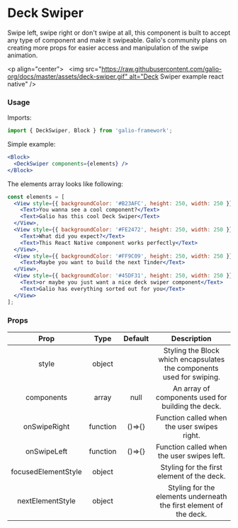 # Deck Swiper
Swipe left, swipe right or don't swipe at all, this component is built to accept any type of component and make it swipeable. Galio's community plans on creating more props for easier access and manipulation of the swipe animation.

<p align="center">
  <img src="https://raw.githubusercontent.com/galio-org/docs/master/assets/deck-swiper.gif" alt="Deck Swiper example react native" />
</p>

### Usage
Imports:
```js
import { DeckSwiper, Block } from 'galio-framework';
```

Simple example:
```jsx
<Block>
  <DeckSwiper components={elements} />
</Block>
```
The elements array looks like following:
```jsx
const elements = [
  <View style={{ backgroundColor: '#B23AFC', height: 250, width: 250 }}>
    <Text>You wanna see a cool component?</Text>
    <Text>Galio has this cool Deck Swiper</Text>
  </View>,
  <View style={{ backgroundColor: '#FE2472', height: 250, width: 250 }}>
    <Text>What did you expect?</Text>
    <Text>This React Native component works perfectly</Text>
  </View>,
  <View style={{ backgroundColor: '#FF9C09', height: 250, width: 250 }}>
    <Text>Maybe you want to build the next Tinder</Text>
  </View>,
  <View style={{ backgroundColor: '#45DF31', height: 250, width: 250 }}>
    <Text>or maybe you just want a nice deck swiper component</Text>
    <Text>Galio has everything sorted out for you</Text>
  </View>
];
```

### Props

|         Prop        |   Type   | Default |                              Description                              |
|:-------------------:|:--------:|:-------:|:---------------------------------------------------------------------:|
|        style        |  object  |         | Styling the Block which encapsulates the components used for swiping. |
|      components     |   array  |   null  |           An array of components used for building the deck.          |
|     onSwipeRight    | function |  ()=>{} |              Function called when the user swipes right.              |
|     onSwipeLeft     | function |  ()=>{} |               Function called when the user swipes left.              |
| focusedElementStyle |  object  |         |               Styling for the first element of the deck.              |
|   nextElementStyle  |  object  |         |   Styling for the elements underneath the first element of the deck.  |